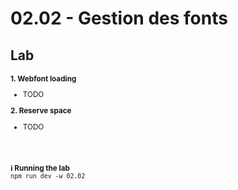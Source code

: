 <!-- .slide: class="exercice" -->

<h1 id="stability" style="margin-bottom: 30px;">02.02 - Gestion des fonts</h1>

## Lab

<small>

**1. Webfont loading**

- TODO

**2. Reserve space**

- TODO

<br/> <br/>

**ℹ️ Running the lab**<br/>
`npm run dev -w 02.02`
